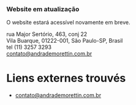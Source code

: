 ### Website em atualização
O website estará acessível novamente em breve.  
  
  
  
rua Major Sertório, 463, conj 22  
Vila Buarque, 01222-001, São Paulo-SP, Brasil  
tel (11) 3257 3293  
contato@andrademorettin.com.br


# Liens externes trouvés
- contato@andrademorettin.com.br
